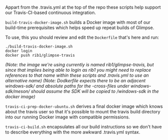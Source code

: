 Appart from the .travis.yml at the top of the repo these scripts help support
our Travis-CI-based continuous integration.

`build-travis-docker-image.sh` builds a Docker image with most of our
build-time prerequisites which helps speed up repeat builds of Glimpse.

To use, this you should review and edit the `Dockerfile` that's here and run:

```
./build-travis-docker-image.sh
docker login
docker push rib1/glimpse-travis
```

*(Note: the image we're using currently is named rib1/glimpse-travis, but since
that implies being able to login as rib1 you might need to replace references
to that name within these scripts and .travis.yml to use an alternative name)*
*(Note: Dodkerfile expects there to be an adjacent windows-sdk/ and absolute
paths for the -cross-files under windows-sdk/meson/ should assume the SDK will
be copied to /windows-sdk in the docker image)*

`travis-ci-prep-docker-ubuntu.sh` derives a final docker image which knows
about the travis user so that it's possible to mount the travis build directory
into our running Docker image with compatible permissions.

`travis-ci-build.sh` encapsulates all our build instructions so we don't have
to describe everything with the more awkward .travis.yml syntax.

